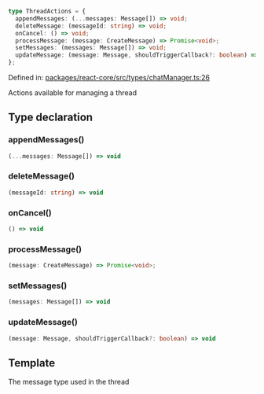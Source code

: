 ```ts
type ThreadActions = {
  appendMessages: (...messages: Message[]) => void;
  deleteMessage: (messageId: string) => void;
  onCancel: () => void;
  processMessage: (message: CreateMessage) => Promise<void>;
  setMessages: (messages: Message[]) => void;
  updateMessage: (message: Message, shouldTriggerCallback?: boolean) => void;
};
```

Defined in: [packages/react-core/src/types/chatManager.ts:26](https://github.com/thesysdev/crayon/blob/cbecbe8e16fae54d735cb8e1fe31b72f51300d52/js/packages/react-core/src/types/chatManager.ts#L26)

Actions available for managing a thread

## Type declaration

### appendMessages()

```ts
(...messages: Message[]) => void
```

### deleteMessage()

```ts
(messageId: string) => void
```

### onCancel()

```ts
() => void
```

### processMessage()

```ts
(message: CreateMessage) => Promise<void>;
```

### setMessages()

```ts
(messages: Message[]) => void
```

### updateMessage()

```ts
(message: Message, shouldTriggerCallback?: boolean) => void
```

## Template

The message type used in the thread
